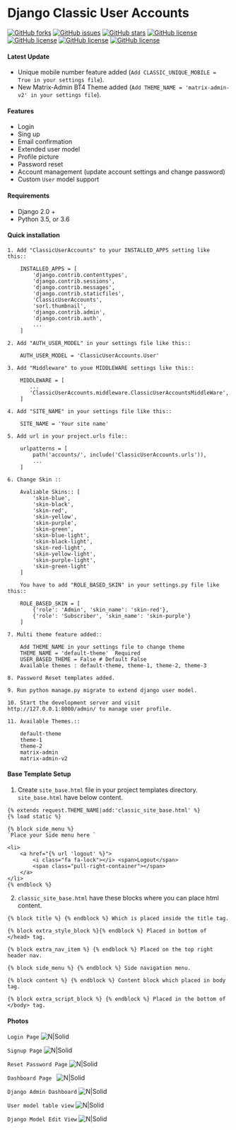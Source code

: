 # Django Classic User Accounts

[![GitHub forks](https://img.shields.io/github/forks/sumankumar72/classic-user-accounts.svg)](https://github.com/sumankumar72/classic-user-accounts/network) [![GitHub issues](https://img.shields.io/github/issues/sumankumar72/classic-user-accounts.svg)](https://github.com/sumankumar72/classic-user-accounts/issues) [![GitHub stars](https://img.shields.io/github/stars/sumankumar72/classic-user-accounts.svg)](https://github.com/sumankumar72/classic-user-accounts/stargazers) [![GitHub license](https://img.shields.io/github/license/sumankumar72/classic-user-accounts.svg)](https://github.com/sumankumar72/classic-user-accounts) [![GitHub license](https://img.shields.io/badge/This%20month%20downloads-5089%2B-brightgreen.svg)](https://github.com/sumankumar72/classic-user-accounts) [![GitHub license](https://img.shields.io/badge/Total%20downloads-25K%2B-brightgreen.svg)](https://github.com/sumankumar72/classic-user-accounts)
[![GitHub license](https://img.shields.io/badge/Slack-%20-%23e01563.svg)](https://sumanshandilya.slack.com)

#### Latest Update
- Unique mobile number feature added (`Add CLASSIC_UNIQUE_MOBILE = True in your settings file`).
- New Matrix-Admin BT4 Theme added (`Add THEME_NAME = 'matrix-admin-v2' in your settings file`).

#### Features
- Login
- Sing up
- Email confirmation
- Extended user model
- Profile picture
- Password reset
- Account management (update account settings and change password)
- Custom `User` model support

#### Requirements
- Django 2.0 +
- Python 3.5, or 3.6

#### Quick installation


`1. Add "ClassicUserAccounts" to your INSTALLED_APPS setting like this::`
```
    INSTALLED_APPS = [
        'django.contrib.contenttypes',
	    'django.contrib.sessions',
	    'django.contrib.messages',
	    'django.contrib.staticfiles',
	    'ClassicUserAccounts',
	    'sorl.thumbnail',
	    'django.contrib.admin',
	    'django.contrib.auth',
	    ...
    ]
```
`2. Add "AUTH_USER_MODEL" in your settings file like this::`
```
	AUTH_USER_MODEL = 'ClassicUserAccounts.User'
```

`3. Add "Middleware" to youe MIDDLEWARE settings like this::`
```
	MIDDLEWARE = [
	   ...
	   'ClassicUserAccounts.middleware.ClassicUserAccountsMiddleWare',
	]
```

`4. Add "SITE_NAME" in your settings file like this::`
```
    SITE_NAME = 'Your site name'
```

`5. Add url in your project.urls file::`
```
	urlpatterns = [
	    path('accounts/', include('ClassicUserAccounts.urls')),
		...
	]
```
`6. Change Skin ::`
```
    Avaliable Skins:: [
        'skin-blue',
        'skin-black',
        'skin-red',
        'skin-yellow',
        'skin-purple',
        'skin-green',
        'skin-blue-light',
        'skin-black-light',
        'skin-red-light',
        'skin-yellow-light',
        'skin-purple-light',
        'skin-green-light'
    ]

    You have to add "ROLE_BASED_SKIN" in your settings.py file like this::

    ROLE_BASED_SKIN = [
        {'role': 'Admin', 'skin_name': 'skin-red'},
        {'role': 'Subscriber', 'skin_name': 'skin-purple'}
    ]
```
`7. Multi theme feature added::`
```
    Add THEME_NAME in your settings file to change theme
    THEME_NAME = 'default-theme'  Required
    USER_BASED_THEME = False # Default False
    Available themes : default-theme, theme-1, theme-2, theme-3
```
`8. Password Reset templates added.`

`9. Run python manage.py migrate to extend django user model.`

`10. Start the development server and visit http://127.0.0.1:8000/admin/ to manage user profile.`

`11. Available Themes.::`
```
    default-theme
    theme-1
    theme-2
    matrix-admin
    matrix-admin-v2
```

#### Base Template Setup
1. Create `site_base.html` file in your project templates directory. `site_base.html` have below content.
```
{% extends request.THEME_NAME|add:'classic_site_base.html' %}
{% load static %}

{% block side_menu %}
`Place your Side menu here `

<li>
    <a href="{% url 'logout' %}">
        <i class="fa fa-lock"></i> <span>Logout</span>
        <span class="pull-right-container"></span>
    </a>
</li>
{% endblock %}
```
2. `classic_site_base.html` have these blocks where you can place html content.
```
{% block title %} {% endblock %} Which is placed inside the title tag.

{% block extra_style_block %}{% endblock %} Placed in bottom of </head> tag.

{% block extra_nav_item %} {% endblock %} Placed on the top right header nav.

{% block side_menu %} {% endblock %} Side navigation menu.

{% block content %} {% endblock %} Content block which placed in body tag.

{% block extra_script_block %} {% endblock %} Placed in the bottom of </body> tag.
```

#### Photos

` Login Page `
![N|Solid](http://drive.google.com/uc?export=view&id=1kksCLiixQRSAixmk47-0cC1J5ZKh1BkQ)

`Signup Page`
![N|Solid](http://drive.google.com/uc?export=view&id=11v8weKPZzITR_IHeQCeBVD3XQiKRgcKv)

`Reset Password Page`
![N|Solid](http://drive.google.com/uc?export=view&id=1pdouy9cKSQ0vqx3FgMsrmue-Rf8yRtCW)

`Dashboard Page `
![N|Solid](http://drive.google.com/uc?export=view&id=1N74ZJConUqYz4tRBopYp9_FWextLmbD6)

`Django Admin Dashboard`
![N|Solid](http://drive.google.com/uc?export=view&id=1dsn4VxjHr8tQBW3KxPELjuHZx4R_y44R)

`User model table view`
![N|Solid](http://drive.google.com/uc?export=view&id=1OvG9q9siIOS7x30C4lOoOnUH_DcM7ilS)

`Django Model Edit View`
![N|Solid](http://drive.google.com/uc?export=view&id=1AyeeRYzAXISMccArxmVHweAEmqtwEJwn)

